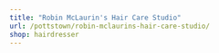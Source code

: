 ```yaml
---
title: "Robin McLaurin's Hair Care Studio"
url: /pottstown/robin-mclaurins-hair-care-studio/
shop: hairdresser
---
```


